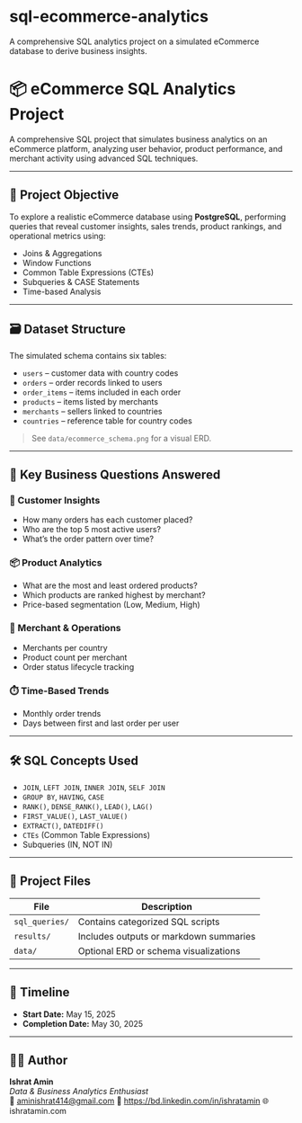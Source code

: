 # sql-ecommerce-analytics
A comprehensive SQL analytics project on a simulated eCommerce database to derive business insights.
# 📦 eCommerce SQL Analytics Project

A comprehensive SQL project that simulates business analytics on an eCommerce platform, analyzing user behavior, product performance, and merchant activity using advanced SQL techniques.

---

## 🧠 Project Objective

To explore a realistic eCommerce database using **PostgreSQL**, performing queries that reveal customer insights, sales trends, product rankings, and operational metrics using:

- Joins & Aggregations
- Window Functions
- Common Table Expressions (CTEs)
- Subqueries & CASE Statements
- Time-based Analysis

---

## 🗃️ Dataset Structure

The simulated schema contains six tables:

- `users` – customer data with country codes  
- `orders` – order records linked to users  
- `order_items` – items included in each order  
- `products` – items listed by merchants  
- `merchants` – sellers linked to countries  
- `countries` – reference table for country codes

> See `data/ecommerce_schema.png` for a visual ERD.

---

## 📌 Key Business Questions Answered

### 👥 Customer Insights
- How many orders has each customer placed?
- Who are the top 5 most active users?
- What’s the order pattern over time?

### 📦 Product Analytics
- What are the most and least ordered products?
- Which products are ranked highest by merchant?
- Price-based segmentation (Low, Medium, High)

### 🧾 Merchant & Operations
- Merchants per country
- Product count per merchant
- Order status lifecycle tracking

### ⏱️ Time-Based Trends
- Monthly order trends
- Days between first and last order per user

---

## 🛠️ SQL Concepts Used

- `JOIN`, `LEFT JOIN`, `INNER JOIN`, `SELF JOIN`
- `GROUP BY`, `HAVING`, `CASE`
- `RANK()`, `DENSE_RANK()`, `LEAD()`, `LAG()`
- `FIRST_VALUE()`, `LAST_VALUE()`
- `EXTRACT()`, `DATEDIFF()`
- `CTEs` (Common Table Expressions)
- Subqueries (IN, NOT IN)

---

## 📁 Project Files

| File | Description |
|------|-------------|
| `sql_queries/` | Contains categorized SQL scripts |
| `results/` | Includes outputs or markdown summaries |
| `data/` | Optional ERD or schema visualizations |

---

## 📅 Timeline

- **Start Date:** May 15, 2025  
- **Completion Date:** May 30, 2025  

---

## 👩‍💻 Author

**Ishrat Amin**  
*Data & Business Analytics Enthusiast*  
📧 aminishrat414@gmail.com
🔗 https://bd.linkedin.com/in/ishratamin
🌐 ishratamin.com






